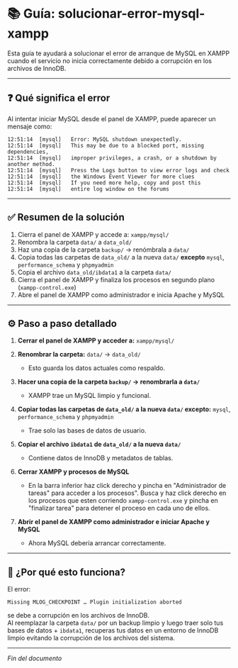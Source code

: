 # 📚 Guía: solucionar-error-mysql-xampp

Esta guía te ayudará a solucionar el error de arranque de MySQL en XAMPP cuando el servicio no inicia correctamente debido a corrupción en los archivos de InnoDB.

---

## ❓ Qué significa el error

Al intentar iniciar MySQL desde el panel de XAMPP, puede aparecer un mensaje como:

```
12:51:14  [mysql]   Error: MySQL shutdown unexpectedly.
12:51:14  [mysql]   This may be due to a blocked port, missing dependencies, 
12:51:14  [mysql]   improper privileges, a crash, or a shutdown by another method.
12:51:14  [mysql]   Press the Logs button to view error logs and check
12:51:14  [mysql]   the Windows Event Viewer for more clues
12:51:14  [mysql]   If you need more help, copy and post this
12:51:14  [mysql]   entire log window on the forums
```

---

## ✅ Resumen de la solución

1. Cierra el panel de XAMPP y accede a: `xampp/mysql/`  
2. Renombra la carpeta `data/` a `data_old/`  
3. Haz una copia de la carpeta `backup/` → renómbrala a `data/`  
4. Copia todas las carpetas de `data_old/` a la nueva `data/` **excepto** `mysql`, `performance_schema` y `phpmyadmin`  
5. Copia el archivo `data_old/ibdata1` a la carpeta `data/`  
6. Cierra el panel de XAMPP y finaliza los procesos en segundo plano (`xampp-control.exe`)  
7. Abre el panel de XAMPP como administrador e inicia Apache y MySQL

---

## ⚙️ Paso a paso detallado

1. **Cerrar el panel de XAMPP y acceder a:** `xampp/mysql/`  

2. **Renombrar la carpeta:** `data/` → `data_old/`  
   - Esto guarda los datos actuales como respaldo.

3. **Hacer una copia de la carpeta `backup/` → renombrarla a `data/`**  
   - XAMPP trae un MySQL limpio y funcional.

4. **Copiar todas las carpetas de `data_old/` a la nueva `data/` excepto:** `mysql`, `performance_schema` y `phpmyadmin`  
   - Trae solo las bases de datos de usuario.

5. **Copiar el archivo `ibdata1` de `data_old/` a la nueva `data/`**  
   - Contiene datos de InnoDB y metadatos de tablas.

6. **Cerrar XAMPP y procesos de MySQL**  
   - En la barra inferior haz click derecho y pincha en "Administrador de tareas" para acceder a los procesos". Busca y haz click derecho en los procesos que esten corriendo `xampp-control.exe` y pincha en "finalizar tarea" para detener el proceso en cada uno de ellos.

7. **Abrir el panel de XAMPP como administrador e iniciar Apache y MySQL**  
   - Ahora MySQL debería arrancar correctamente.

---

## 🤔 ¿Por qué esto funciona?

El error:

```
Missing MLOG_CHECKPOINT … Plugin initialization aborted
```

se debe a corrupción en los archivos de InnoDB.  
Al reemplazar la carpeta `data/` por un backup limpio y luego traer solo tus bases de datos + `ibdata1`, recuperas tus datos en un entorno de InnoDB limpio evitando la corrupción de los archivos del sistema.

---

*Fin del documento*
